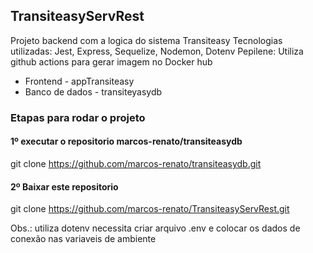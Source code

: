 ## TransiteasyServRest

Projeto backend com a logica do sistema Transiteasy
Tecnologias utilizadas: Jest, Express, Sequelize, Nodemon, Dotenv
Pepilene: Utiliza github actions para gerar imagem no Docker hub

* Frontend - appTransiteasy
* Banco de dados - transiteyasydb

### Etapas para rodar o projeto

#### 1º executar o repositorio marcos-renato/transiteasydb
git clone https://github.com/marcos-renato/transiteasydb.git

#### 2º Baixar este repositorio
git clone https://github.com/marcos-renato/TransiteasyServRest.git

Obs.: utiliza dotenv necessita criar arquivo .env
e colocar os dados de conexão nas variaveis de ambiente
